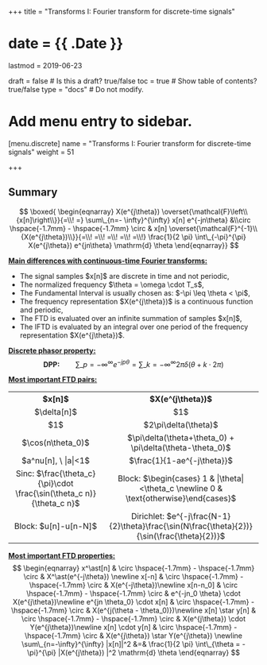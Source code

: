 +++
title = "Transforms I: Fourier transform for discrete-time signals"

# date = {{ .Date }}
lastmod = 2019-06-23

draft = false  # Is this a draft? true/false
toc = true  # Show table of contents? true/false
type = "docs"  # Do not modify.

# Add menu entry to sidebar.
[menu.discrete]
  name = "Transforms I: Fourier transform for discrete-time signals"
  weight = 51


+++

## Summary

$$
\boxed{
\begin{eqnarray}
X(e^{j\theta})
\overset{\mathcal{F}\left\\{x[n]\right\\}}{=\\! =}
\sum\_{n=- \infty}^{\infty} x[n] e^{-jn\theta}
&\\circ  \hspace{-1.7mm} - \hspace{-1.7mm}  \circ &  
x[n]
\overset{\mathcal{F}^{-1}\\{X(e^{j\theta})\\}}{=\\! =\\! =\\! =\\! =\\!}
\frac{1}{2 \pi} \int\_{-\pi}^{\pi} X(e^{j\theta}) e^{jn\theta} \mathrm{d} \theta
\end{eqnarray}}
$$

<b><u> Main differences with continuous-time Fourier transforms: </u></b>
<ul>
<li>  The signal samples $x[n]$ are discrete in time and not periodic, </li>
<li>  The normalized frequency $\theta = \omega \cdot T_s$, </li>
<li>  The Fundamental Interval is usually chosen as: $-\pi \leq \theta < \pi$, </li>
<li>  The frequency representation $X(e^{j\theta})$ is a continuous function and periodic, </li>
<li>  The FTD is evaluated over an infinite summation of samples $x[n]$, </li>
<li>  The IFTD is evaluated by an integral over one period of the frequency representation $X(e^{j\theta})$. </li>
</ul>


<b><u> Discrete phasor property: </u></b>
$$
\textbf{DPP:} \qquad \sum\_{p=-\infty}^{\infty} e^{-jp \theta} = \sum\_{k=-\infty}^{\infty} 2 \pi \delta(\theta + k \cdot 2 \pi)
$$

<b><u> Most important FTD pairs: </u></b>
<table style="width:100%">
  <tr>
    <th style="text-align:center"> $x[n]$  </th>
    <th style="text-align:center"> $X(e^{j\theta})$ </th>
  </tr>
  <tr>
    <td align=center> $\delta[n]$  </td>
    <td align=center> $1$ </td>
  </tr>
  <tr>
    <td align=center> $1$  </td>
    <td align=center> $2\pi\delta(\theta)$ </td>
  </tr>
  <tr>
    <td align=center> $\cos(n\theta_0)$  </td>
    <td align=center> $\pi\delta(\theta+\theta_0) + \pi\delta(\theta-\theta_0)$ </td>
  </tr>
  <tr>
    <td align=center> $a^nu[n], \ |a|<1$  </td>
    <td align=center> $\frac{1}{1-ae^{-j\theta}}$ </td>
  </tr>
  <tr>
    <td align=center> Sinc: $\frac{\theta_c}{\pi}\cdot \frac{\sin(\theta_c n)}{\theta_c n}$  </td>
    <td align=center> Block: $\begin{cases} 1 & |\theta|<\theta_c \newline 0 & \text{otherwise}\end{cases}$ </td>
  </tr>
  <tr>
    <td align=center> Block: $u[n]-u[n-N]$  </td>
    <td align=center> Dirichlet: $e^{-j\frac{N-1}{2}\theta}\frac{\sin(N\frac{\theta}{2})}{\sin(\frac{\theta}{2})}$ </td>
  </tr>
</table>



<b><u> Most important FTD properties:</u></b>
$$
\begin{eqnarray}
x^\ast[n] & \circ  \hspace{-1.7mm} - \hspace{-1.7mm}  \circ & X^\ast(e^{-j\theta}) \newline
x[-n] & \circ  \hspace{-1.7mm} - \hspace{-1.7mm}  \circ & X(e^{-j\theta})\newline
x[n-n_0] & \circ  \hspace{-1.7mm} - \hspace{-1.7mm}  \circ & e^{-jn_0 \theta} \cdot X(e^{j\theta})\newline
e^{jn \theta_0} \cdot x[n] & \circ  \hspace{-1.7mm} - \hspace{-1.7mm}  \circ & X(e^{j(\theta - \theta_0)})\newline
x[n] \star y[n] & \circ  \hspace{-1.7mm} - \hspace{-1.7mm}  \circ & X(e^{j\theta}) \cdot Y(e^{j\theta})\newline
x[n] \cdot y[n] & \circ  \hspace{-1.7mm} - \hspace{-1.7mm}  \circ & X(e^{j\theta}) \star Y(e^{j\theta}) \newline
\sum\_{n=-\infty}^{\infty} |x[n]|^2 &=& \frac{1}{2 \pi} \int\_{\theta = - \pi}^{\pi} |X(e^{j\theta}) |^2 \mathrm{d} \theta
\end{eqnarray}
$$
